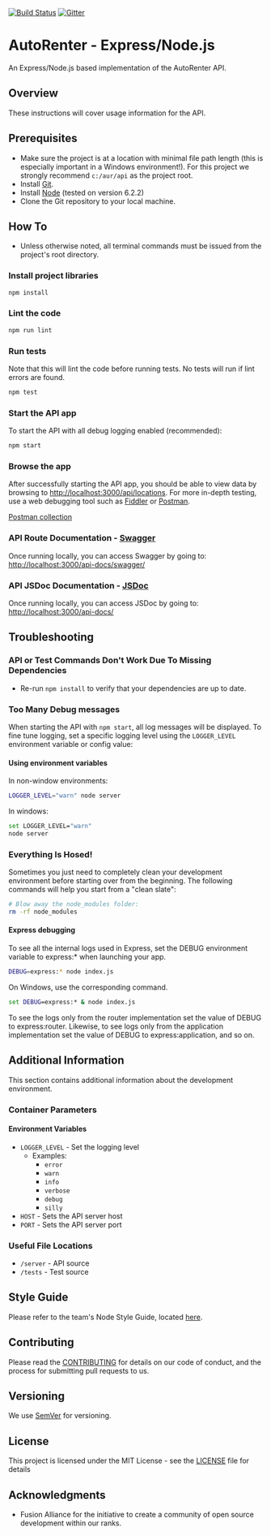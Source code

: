 [![Build Status][travis-image]][travis-url]
[![Gitter][gitter-image]][gitter-url]

# AutoRenter - Express/Node.js

An Express/Node.js based implementation of the AutoRenter API.

## Overview

These instructions will cover usage information for the API.

## Prerequisites

- Make sure the project is at a location with minimal file path length (this is especially important in a Windows environment!). For this project we strongly recommend `c:/aur/api` as the project root.
- Install [Git](https://git-scm.com/downloads).
- Install [Node](https://nodejs.org/en/download/) (tested on version 6.2.2)
- Clone the Git repository to your local machine.

## How To

- Unless otherwise noted, all terminal commands must be issued from the project's root directory.

### Install project libraries

```bash
npm install
```

### Lint the code

```bash
npm run lint
```

### Run tests

Note that this will lint the code before running tests. No tests will run if lint errors are found.

```bash
npm test
```

### Start the API app

To start the API with all debug logging enabled (recommended):

```bash
npm start
```

### Browse the app

After successfully starting the API app, you should be able to view data by browsing to [http://localhost:3000/api/locations](http://localhost:3000/api/locations).
For more in-depth testing, use a web debugging tool such as [Fiddler](https://www.telerik.com/download/fiddler) or [Postman](https://www.getpostman.com/).

[Postman collection](https://www.getpostman.com/collections/5530fbffa46505020891)

### API Route Documentation - [Swagger](http://swagger.io/)

Once running locally, you can access Swagger by going to: [http://localhost:3000/api-docs/swagger/](http://localhost:3000/api-docs/swagger/)

### API JSDoc Documentation - [JSDoc](http://usejsdoc.org/)

Once running locally, you can access JSDoc by going to: [http://localhost:3000/api-docs/](http://localhost:3000/api-docs/)

## Troubleshooting

### API or Test Commands Don't Work Due To Missing Dependencies

* Re-run `npm install` to verify that your dependencies are up to date.

### Too Many Debug messages

When starting the API with `npm start`, all log messages will be displayed. To fine tune logging, set a specific logging level using the `LOGGER_LEVEL` environment variable or config value:

#### Using environment variables

In non-window environments:

```bash
LOGGER_LEVEL="warn" node server
```

In windows:

```bash
set LOGGER_LEVEL="warn"
node server
```

### Everything Is Hosed!

Sometimes you just need to completely clean your development environment before starting over from the beginning. The following commands will help you start from a "clean slate":

```bash
# Blow away the node_modules folder:
rm -rf node_modules
```

#### Express debugging

To see all the internal logs used in Express, set the DEBUG environment variable to express:* when launching your app.

```bash
DEBUG=express:* node index.js
```

On Windows, use the corresponding command.

```cmd
set DEBUG=express:* & node index.js
```

To see the logs only from the router implementation set the value of DEBUG to express:router. Likewise, to see logs only from the application implementation set the value of DEBUG to express:application, and so on.

## Additional Information

This section contains additional information about the development environment.

### Container Parameters

#### Environment Variables

* `LOGGER_LEVEL` - Set the logging level
  * Examples:
    * `error`
    * `warn`
    * `info`
    * `verbose`
    * `debug`
    * `silly`
* `HOST` - Sets the API server host
* `PORT` - Sets the API server port

### Useful File Locations

* `/server` - API source
* `/tests` - Test source

## Style Guide

Please refer to the team's Node Style Guide, located [here](https://github.com/fusionalliance/autorenter-spec/blob/master/styleguide_node.md).

## Contributing

Please read the [CONTRIBUTING](./CONTRIBUTING.md) for details on our code of conduct, and the process for submitting pull requests to us.

## Versioning

We use [SemVer](http://semver.org/) for versioning.

## License

This project is licensed under the MIT License - see the [LICENSE](LICENSE) file for details

## Acknowledgments

* Fusion Alliance for the initiative to create a community of open source development within our ranks.

[travis-url]: https://travis-ci.org/fusionalliance/autorenter-nodeexpress-api
[travis-image]: https://travis-ci.org/fusionalliance/autorenter-nodeexpress-api.svg?branch=development&style=flat-square

[gitter-url]: https://gitter.im/fusionalliance/autorenter-nodeexpress-api
[gitter-image]: https://badges.gitter.im/fusionalliance/autorenter-nodeexpress-api.svg?style=flat-square
